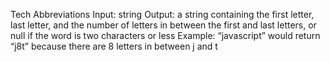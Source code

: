 Tech Abbreviations
Input: string
Output: a string containing the first letter, last letter, and the number of letters in between the first and last letters, or null if the word is two characters or less
Example: “javascript” would return “j8t” because there are 8 letters in between j and t
